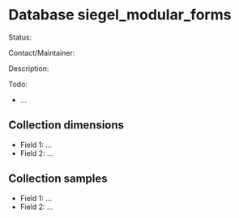# Database siegel_modular_forms

Status:

Contact/Maintainer:

Description:

Todo:
* ...


## Collection dimensions
* Field 1: ...
* Field 2: ...

## Collection samples
* Field 1: ...
* Field 2: ...

